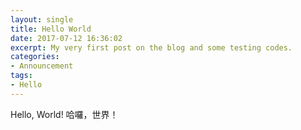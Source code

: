 ```yaml
---
layout: single
title: Hello World
date: 2017-07-12 16:36:02
excerpt: My very first post on the blog and some testing codes.
categories:
- Announcement
tags:
- Hello
---
```


Hello, World!
哈囉，世界！
